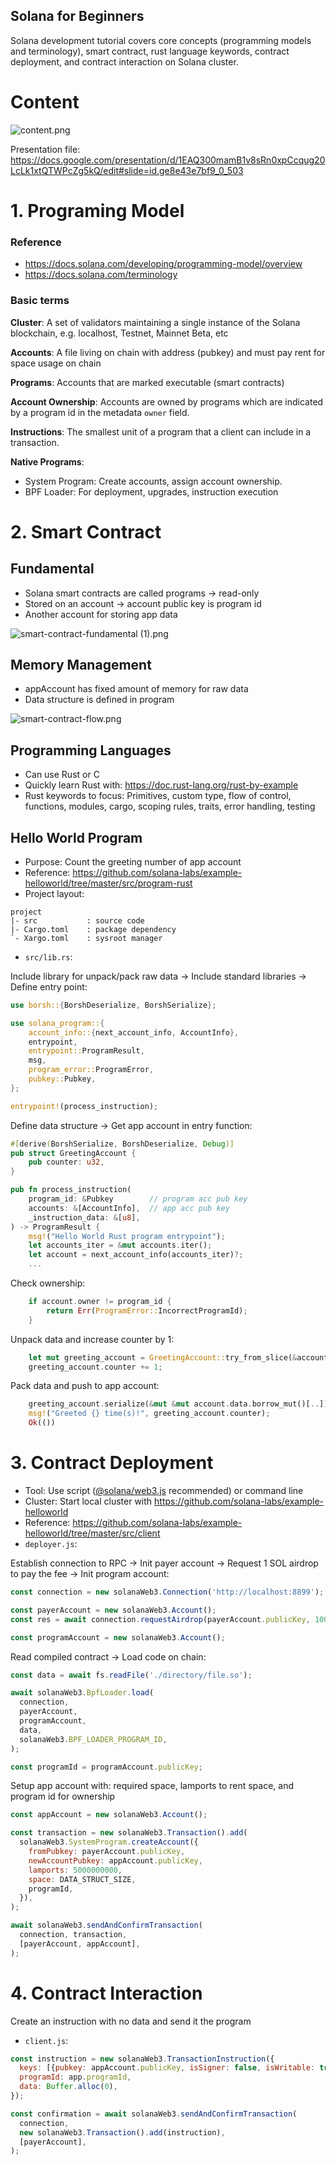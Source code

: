 ## Solana for Beginners

Solana development tutorial covers core concepts (programming models and terminology), smart contract, rust language keywords, contract deployment, and contract interaction on Solana cluster.

# Content

![content.png](https://cdn.hashnode.com/res/hashnode/image/upload/v1629880812858/7dh38vL7y.png)

Presentation file: https://docs.google.com/presentation/d/1EAQ300mamB1v8sRn0xpCcqug20LcLk1xtQTWPcZg5kQ/edit#slide=id.ge8e43e7bf9_0_503

# 1. Programing Model
### Reference
- https://docs.solana.com/developing/programming-model/overview
- https://docs.solana.com/terminology

### Basic terms
**Cluster**: A set of validators maintaining a single instance of the Solana blockchain, e.g. localhost, Testnet, Mainnet Beta, etc

**Accounts**: A file living on chain with address (pubkey) and must pay rent for space usage on chain

**Programs**: Accounts that are marked executable (smart contracts)

**Account Ownership**: Accounts are owned by programs which are indicated by a program id in the metadata `owner` field.

**Instructions**: The smallest unit of a program that a client can include in a transaction.

**Native Programs**:
- System Program:  Create accounts, assign account ownership.
- BPF Loader: For deployment, upgrades, instruction execution

# 2. Smart Contract
## Fundamental
- Solana smart contracts are called programs → read-only
- Stored on an account → account public key is program id
- Another account for storing app data


![smart-contract-fundamental (1).png](https://cdn.hashnode.com/res/hashnode/image/upload/v1629881738550/6EiTh2R76.png)

## Memory Management
- appAccount has fixed amount of memory for raw data
- Data structure is defined in program

![smart-contract-flow.png](https://cdn.hashnode.com/res/hashnode/image/upload/v1629881654815/Kr9QHk-Nr.png)

## Programming Languages
- Can use Rust or C
- Quickly learn Rust with: https://doc.rust-lang.org/rust-by-example
- Rust keywords to focus: Primitives, custom type, flow of control, functions, modules, cargo, scoping rules, traits, error handling, testing

## Hello World Program
- Purpose: Count the greeting number of app account
- Reference: https://github.com/solana-labs/example-helloworld/tree/master/src/program-rust
- Project layout:

```
project
|- src           : source code
|- Cargo.toml    : package dependency
`- Xargo.toml    : sysroot manager
``` 

- `src/lib.rs`:

Include library for unpack/pack raw data &#8594; Include standard libraries &#8594; Define entry point:

```rust
use borsh::{BorshDeserialize, BorshSerialize};

use solana_program::{
    account_info::{next_account_info, AccountInfo},
    entrypoint,
    entrypoint::ProgramResult,
    msg,
    program_error::ProgramError,
    pubkey::Pubkey,
};

entrypoint!(process_instruction);
```

Define data structure &#8594; Get app account in entry function:

```rust
#[derive(BorshSerialize, BorshDeserialize, Debug)]
pub struct GreetingAccount {
    pub counter: u32,
}

pub fn process_instruction(
    program_id: &Pubkey        // program acc pub key
    accounts: &[AccountInfo],  // app acc pub key
    _instruction_data: &[u8],
) -> ProgramResult {
    msg!("Hello World Rust program entrypoint");
    let accounts_iter = &mut accounts.iter();
    let account = next_account_info(accounts_iter)?;
    ...
```

Check ownership:

```rust
    if account.owner != program_id {
        return Err(ProgramError::IncorrectProgramId);
    }
```

Unpack data and increase counter by 1:

```rust
    let mut greeting_account = GreetingAccount::try_from_slice(&account.data.borrow())?;
    greeting_account.counter += 1;
```

Pack data and push to app account:

```rust
    greeting_account.serialize(&mut &mut account.data.borrow_mut()[..])?;
    msg!("Greeted {} time(s)!", greeting_account.counter);
    Ok(())
```

# 3. Contract Deployment
- Tool: Use script ([@solana/web3.js](https://solana-labs.github.io/solana-web3.js)  recommended) or command line
- Cluster: Start local cluster with https://github.com/solana-labs/example-helloworld
- Reference: https://github.com/solana-labs/example-helloworld/tree/master/src/client
- `deployer.js`:

Establish connection to RPC &#8594; Init payer account &#8594; Request 1 SOL airdrop to pay the fee &#8594; Init program account:

```js
const connection = new solanaWeb3.Connection('http://localhost:8899');

const payerAccount = new solanaWeb3.Account();
const res = await connection.requestAirdrop(payerAccount.publicKey, 1000000000);

const programAccount = new solanaWeb3.Account();
```

Read compiled contract &#8594; Load code on chain:

```js
const data = await fs.readFile('./directory/file.so');

await solanaWeb3.BpfLoader.load(
  connection,
  payerAccount,
  programAccount,
  data,
  solanaWeb3.BPF_LOADER_PROGRAM_ID,
);

const programId = programAccount.publicKey;
```

Setup app account with: required space, lamports to rent space, and program id for ownership

```js
const appAccount = new solanaWeb3.Account();

const transaction = new solanaWeb3.Transaction().add(
  solanaWeb3.SystemProgram.createAccount({
    fromPubkey: payerAccount.publicKey,
    newAccountPubkey: appAccount.publicKey,
    lamports: 5000000000,
    space: DATA_STRUCT_SIZE,
    programId,
  }),
);

await solanaWeb3.sendAndConfirmTransaction(
  connection, transaction,
  [payerAccount, appAccount],
);
```

# 4. Contract Interaction

Create an instruction with no data and send it the program

- `client.js`:

```js
const instruction = new solanaWeb3.TransactionInstruction({
  keys: [{pubkey: appAccount.publicKey, isSigner: false, isWritable: true}],
  programId: app.programId,
  data: Buffer.alloc(0),
});

const confirmation = await solanaWeb3.sendAndConfirmTransaction(
  connection,
  new solanaWeb3.Transaction().add(instruction),
  [payerAccount],
);
```



